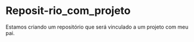 # Reposit-rio_com_projeto
Estamos criando um repositório que será vinculado a um projeto com meu pai.
